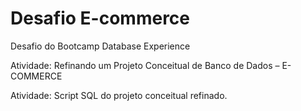 # Desafio E-commerce


Desafio do Bootcamp Database Experience

Atividade: Refinando um Projeto Conceitual de Banco de Dados – E-COMMERCE

Atividade: Script SQL do projeto conceitual refinado.
